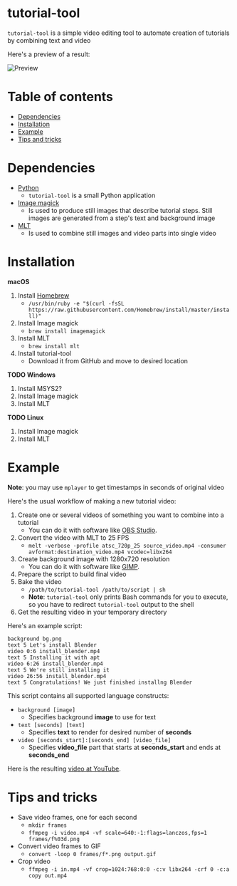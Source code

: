 
# tutorial-tool

`tutorial-tool` is a simple video editing tool to automate creation of
tutorials by combining text and video

Here's a preview of a result:

![Preview][preview]

# Table of contents

* [Dependencies](#deps)
* [Installation](#install)
* [Example](#example)
* [Tips and tricks](#tips)

<a name="deps"/>

# Dependencies

* [Python][python]
    * `tutorial-tool` is a small Python application
* [Image magick][imagemagick]
    * Is used to produce still images that describe tutorial steps. Still images are generated from a step's text and background image
* [MLT][mlt]
    * Is used to combine still images and video parts into single video

<a name="install"/>

# Installation

**macOS**

1. Install [Homebrew][brew]
    * `/usr/bin/ruby -e "$(curl -fsSL https://raw.githubusercontent.com/Homebrew/install/master/install)"`
1. Install Image magick
   * `brew install imagemagick`
1. Install MLT
   * `brew install mlt`
1. Install tutorial-tool
   * Download it from GitHub and move to desired location


**TODO Windows**

1. Install MSYS2?
1. Install Image magick
1. Install MLT

**TODO Linux**

1. Install Image magick
1. Install MLT

<a name="example"/>

# Example

**Note**: you may use `mplayer` to get timestamps in seconds of original video

Here's the usual workflow of making a new tutorial video:

1. Create one or several videos of something you want to combine into a tutorial
    * You can do it with software like [OBS Studio](https://obsproject.com).
1. Convert the video with MLT to 25 FPS
    * `melt -verbose -profile atsc_720p_25 source_video.mp4 -consumer avformat:destination_video.mp4 vcodec=libx264`
1. Create background image with 1280x720 resolution
    * You can do it with software like [GIMP](http://gimp.org).
1. Prepare the script to build final video
1. Bake the video
    * `/path/to/tutorial-tool /path/to/script | sh`
    * **Note**: `tutorial-tool` only prints Bash commands for you to execute, so you have to redirect `tutorial-tool` output to the shell
1. Get the resulting video in your temporary directory

Here's an example script:

```
background bg.png
text 5 Let's install Blender
video 0:6 install_blender.mp4
text 5 Installing it with apt
video 6:26 install_blender.mp4
text 5 We're still installing it
video 26:56 install_blender.mp4
text 5 Congratulations! We just finished installng Blender
```

This script contains all supported language constructs:

* `background [image]`
    * Specifies background **image** to use for text
* `text [seconds] [text]`
    * Specifies **text** to render for desired number of **seconds**
* `video [seconds_start]:[seconds_end] [video_file]`
    * Specifies **video_file** part that starts at **seconds_start** and ends at **seconds_end**

Here is the resulting [video at YouTube][result].

<a name="tips"/>

# Tips and tricks

* Save video frames, one for each second
    * `mkdir frames`
    * `ffmpeg -i video.mp4 -vf scale=640:-1:flags=lanczos,fps=1 frames/f%03d.png`
* Convert video frames to GIF
    * `convert -loop 0 frames/f*.png output.gif`
* Crop video
    * `ffmpeg -i in.mp4 -vf crop=1024:768:0:0 -c:v libx264 -crf 0 -c:a copy out.mp4`

[preview]: https://github.com/OGStudio/tutorial-tool-readme/blob/master/example/video.gif
[python]: http://python.org
[imagemagick]: http://imagemagick.org
[mlt]: http://mltframework.org
[brew]: https://brew.sh
[sample]: example/install_blender.mp4
[result]: https://youtu.be/ScwXSJpIXpQ

